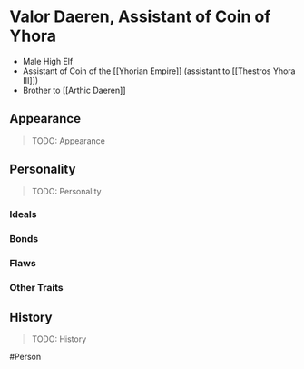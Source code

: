 # Valor Daeren, Assistant of Coin of Yhora
- Male High Elf
- Assistant of Coin of the [[Yhorian Empire]] (assistant to [[Thestros Yhora III]])
- Brother to [[Arthic Daeren]]

## Appearance
> TODO: Appearance 


## Personality
> TODO: Personality 

### Ideals


### Bonds


### Flaws


### Other Traits


## History
> TODO: History

#Person